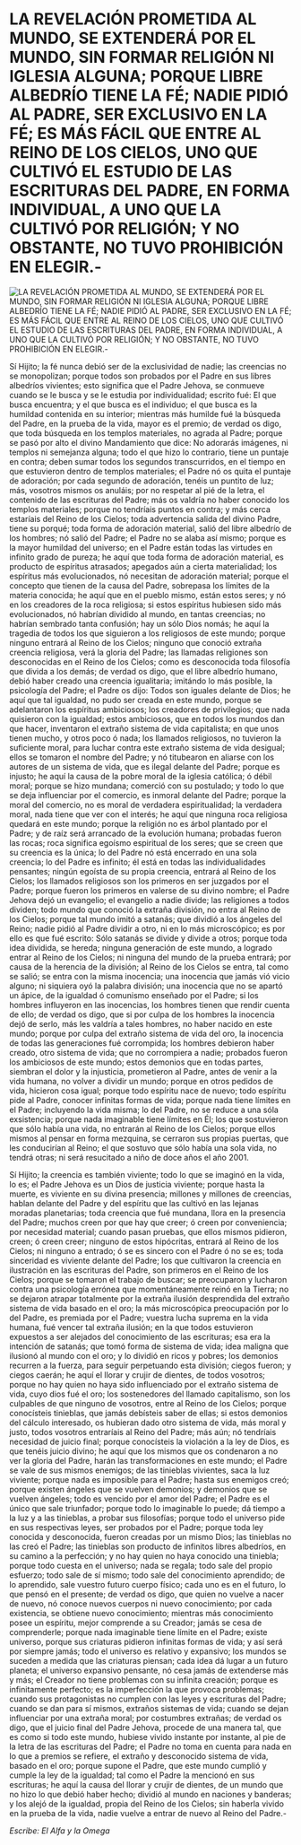# LA REVELACIÓN PROMETIDA AL MUNDO, SE EXTENDERÁ POR EL MUNDO, SIN FORMAR RELIGIÓN NI IGLESIA ALGUNA; PORQUE LIBRE ALBEDRÍO TIENE LA FÉ; NADIE PIDIÓ AL PADRE, SER EXCLUSIVO EN LA FÉ; ES MÁS FÁCIL QUE ENTRE AL REINO DE LOS CIELOS, UNO QUE CULTIVÓ EL ESTUDIO DE LAS ESCRITURAS DEL PADRE, EN FORMA INDIVIDUAL, A UNO QUE LA CULTIVÓ POR RELIGIÓN; Y NO OBSTANTE, NO TUVO PROHIBICIÓN EN ELEGIR.-

![LA REVELACIÓN PROMETIDA AL MUNDO, SE EXTENDERÁ POR EL MUNDO, SIN FORMAR RELIGIÓN NI IGLESIA ALGUNA; PORQUE LIBRE ALBEDRÍO TIENE LA FÉ; NADIE PIDIÓ AL PADRE, SER EXCLUSIVO EN LA FÉ; ES MÁS FÁCIL QUE ENTRE AL REINO DE LOS CIELOS, UNO QUE CULTIVÓ EL ESTUDIO DE LAS ESCRITURAS DEL PADRE, EN FORMA INDIVIDUAL, A UNO QUE LA CULTIVÓ POR RELIGIÓN; Y NO OBSTANTE, NO TUVO PROHIBICIÓN EN ELEGIR.-](http://www.alfayomega.pe/images/rollos/blanco.jpg)

Sí Hijito; la fé nunca debió ser de la exclusividad de nadie; las creencias no se monopolizan; porque todos son probados por el Padre en sus libres albedríos vivientes; esto significa que el Padre Jehova, se conmueve cuando se le busca y se le estudia por individualidad; escrito fué: El que busca encuentra; y el que busca es el individuo; el que busca es la humildad contenida en su interior; mientras más humilde fué la búsqueda del Padre, en la prueba de la vida, mayor es el premio; de verdad os digo, que toda búsqueda en los templos materiales, no agrada al Padre; porque se pasó por alto el divino Mandamiento que dice: No adorarás imágenes, ni templos ni semejanza alguna; todo el que hizo lo contrario, tiene un puntaje en contra; deben sumar todos los segundos transcurridos, en el tiempo en que estuvieron dentro de templos materiales; el Padre nó os quita el puntaje de adoración; por cada segundo de adoración, tenéis un puntito de luz; más, vosotros mismos os anuláis; por no respetar al pié de la letra, el contenido de las escrituras del Padre; más os valdría no haber conocido los templos materiales; porque no tendríais puntos en contra; y más cerca estaríais del Reino de los Cielos; toda advertencia salida del divino Padre, tiene su porqué; toda forma de adoración material, salió del libre albedrío de los hombres; nó salió del Padre; el Padre no se alaba así mismo; porque es la mayor humildad del universo; en el Padre están todas las virtudes en infinito grado de pureza; he aquí que toda forma de adoración material, es producto de espíritus atrasados; apegados aún a cierta materialidad; los espíritus más evolucionados, nó necesitan de adoración material; porque el concepto que tienen de la causa del Padre, sobrepasa los límites de la materia conocida; he aquí que en el pueblo mismo, están estos seres; y nó en los creadores de la roca religiosa; si estos espíritus hubiesen sido más evolucionados, nó habrían dividido al mundo, en tantas creencias; no habrían sembrado tanta confusión; hay un sólo Dios nomás; he aquí la tragedia de todos los que siguieron a los religiosos de este mundo; porque ninguno entrará al Reino de los Cielos; ninguno que conoció extraña creencia religiosa, verá la gloria del Padre; las llamadas religiones son desconocidas en el Reino de los Cielos; como es desconocida toda filosofía que divida a los demás; de verdad os digo, que el libre albedrío humano, debió haber creado una creencia igualitaria; imitándo lo más posible, la psicología del Padre; el Padre os dijo: Todos son iguales delante de Dios; he aquí que tal igualdad, no pudo ser creada en este mundo, porque se adelantaron los espíritus ambiciosos; los creadores de privilegios; que nada quisieron con la igualdad; estos ambiciosos, que en todos los mundos dan que hacer, inventaron el extraño sistema de vida capitalista; en que unos tienen mucho, y otros poco ó nada; los llamados religiosos, no tuvieron la suficiente moral, para luchar contra este extraño sistema de vida desigual; ellos se tomaron el nombre del Padre; y nó titubearon en aliarse con los autores de un sistema de vida, que es ilegal delante del Padre; porque es injusto; he aquí la causa de la pobre moral de la iglesia católica; ó débil moral; porque se hizo mundana; comerció con su postulado; y todo lo que se deja influenciar por el comercio, es inmoral delante del Padre; porque la moral del comercio, no es moral de verdadera espiritualidad; la verdadera moral, nada tiene que ver con el interés; he aquí que ninguna roca religiosa quedará en este mundo; porque la religión no es árbol plantado por el Padre; y de raíz será arrancado de la evolución humana; probadas fueron las rocas; roca significa egoísmo espiritual de los seres; que se creen que su creencia es la única; lo del Padre nó está encerrado en una sola creencia; lo del Padre es infinito; él está en todas las individualidades pensantes; ningún egoísta de su propia creencia, entrará al Reino de los Cielos; los llamados religiosos son los primeros en ser juzgados por el Padre; porque fueron los primeros en valerse de su divino nombre; el Padre Jehova dejó un evangelio; el evangelio a nadie divide; las religiones a todos dividen; todo mundo que conoció la extraña división, no entra al Reino de los Cielos; porque tal mundo imitó a satanás; que dividió a los ángeles del Reino; nadie pidió al Padre dividir a otro, ni en lo más microscópico; es por ello es que fué escrito: Sólo satanás se divide y divide a otros; porque toda idea dividida, se hereda; ninguna generación de este mundo, a logrado entrar al Reino de los Cielos; ni ninguna del mundo de la prueba entrará; por causa de la herencia de la división; al Reino de los Cielos se entra, tal como se salió; se entra con la misma inocencia; una inocencia que jamás vió vicio alguno; ni siquiera oyó la palabra división; una inocencia que no se apartó un ápice, de la igualdad ó comunismo enseñado por el Padre; si los hombres influyeron en las inocencias, los hombres tienen que rendir cuenta de ello; de verdad os digo, que si por culpa de los hombres la inocencia dejó de serlo, más les valdría a tales hombres, no haber nacido en este mundo; porque por culpa del extraño sistema de vida del oro, la inocencia de todas las generaciones fué corrompida; los hombres debieron haber creado, otro sistema de vida; que no corrompiera a nadie; probados fueron los ambiciosos de este mundo; estos demonios que en todas partes, siembran el dolor y la injusticia, prometieron al Padre, antes de venir a la vida humana, no volver a dividir un mundo; porque en otros pedidos de vida, hicieron cosa igual; porque todo espíritu nace de nuevo; todo espíritu pide al Padre, conocer infinitas formas de vida; porque nada tiene límites en el Padre; incluyendo la vida misma; lo del Padre, no se reduce a una sóla exsistencia; porque nada imaginable tiene límites en Él; los que sostuvieron que sólo había una vida, no entrarán al Reino de los Cielos; porque ellos mismos al pensar en forma mezquina, se cerraron sus propias puertas, que les conducirían al Reino; el que sostuvo que sólo había una sola vida, no tendrá otras; ni será resucitado a niño de doce años el año 2001.

Sí Hijito; la creencia es también viviente; todo lo que se imaginó en la vida, lo es; el Padre Jehova es un Dios de justicia viviente; porque hasta la muerte, es viviente en su divina presencia; millones y millones de creencias, hablan delante del Padre y del espíritu que las cultivó en las lejanas moradas planetarias; toda creencia que fué mundana, llora en la presencia del Padre; muchos creen por que hay que creer; ó creen por conveniencia; por necesidad material; cuando pasan pruebas, que ellos mismos pidieron, creen; ó creen creer; ninguno de estos hipócritas, entrará al Reino de los Cielos; ni ninguno a entrado; ó se es sincero con el Padre ó no se es; toda sinceridad es viviente delante del Padre; los que cultivaron la creencia en ilustración en las escrituras del Padre, son primeros en el Reino de los Cielos; porque se tomaron el trabajo de buscar; se preocuparon y lucharon contra una psicología errónea que momentáneamente reinó en la Tierra; no se dejaron atrapar totalmente por la extraña ilusión desprendida del extraño sistema de vida basado en el oro; la más microscópica preocupación por lo del Padre, es premiada por el Padre; vuestra lucha suprema en la vida humana, fué vencer tal extraña ilusión; en la que todos estuvieron expuestos a ser alejados del conocimiento de las escrituras; esa era la intención de satanás; que tomó forma de sistema de vida; idea maligna que ilusionó al mundo con el oro; y lo dividió en ricos y pobres; los demonios recurren a la fuerza, para seguir perpetuando esta división; ciegos fueron; y ciegos caerán; he aquí el llorar y crujir de dientes, de todos vosotros; porque no hay quien no haya sido influenciado por el extraño sistema de vida, cuyo dios fué el oro; los sostenedores del llamado capitalismo, son los culpables de que ninguno de vosotros, entre al Reino de los Cielos; porque conocísteis tinieblas, que jamás debísteis saber de ellas; si estos demonios del cálculo interesado, os hubieran dado otro sistema de vida, más moral y justo, todos vosotros entraríais al Reino del Padre; más aún; nó tendríais necesidad de juicio final; porque conocísteis la violación a la ley de Dios, es que tenéis juicio divino; he aquí que los mismos que os condenaron a no ver la gloria del Padre, harán las transformaciones en este mundo; el Padre se vale de sus mismos enemigos; de las tinieblas vivientes, saca la luz viviente; porque nada es imposible para el Padre; hasta sus enemigos creó; porque existen ángeles que se vuelven demonios; y demonios que se vuelven ángeles; todo es vencido por el amor del Padre; el Padre es el único que sale triunfador; porque todo lo imaginable lo puede; dá tiempo a la luz y a las tinieblas, a probar sus filosofías; porque todo el universo pide en sus respectivas leyes, ser probados por el Padre; porque toda ley conocida y desconocida, fueron creadas por un mismo Dios; las tinieblas no las creó el Padre; las tinieblas son producto de infinitos libres albedríos, en su camino a la perfección; y no hay quien no haya conocido una tiniebla; porque todo cuesta en el universo; nada se regala; todo sale del propio esfuerzo; todo sale de sí mismo; todo sale del conocimiento aprendido; de lo aprendido, sale vuestro futuro cuerpo físico; cada uno es en el futuro, lo que pensó en el presente; de verdad os digo, que quien no vuelve a nacer de nuevo, nó conoce nuevos cuerpos ni nuevo conocimiento; por cada existencia, se obtiene nuevo conocimiento; mientras más conocimiento posee un espíritu, mejor comprende a su Creador; jamás se cesa de comprenderle; porque nada imaginable tiene límite en el Padre; existe universo, porque sus criaturas pidieron infinitas formas de vida; y así será por siempre jamás; todo el universo es relativo y expansivo; los mundos se suceden a medida que las criaturas piensan; cada idea dá lugar a un futuro planeta; el universo expansivo pensante, nó cesa jamás de extenderse más y más; el Creador no tiene problemas con su infinita creación; porque es infinitamente perfecto; es la imperfección la que provoca problemas; cuando sus protagonistas no cumplen con las leyes y escrituras del Padre; cuando se dan para sí mismos, extraños sistemas de vida; cuando se dejan influenciar por una extraña moral; por costumbres extrañas; de verdad os digo, que el juicio final del Padre Jehova, procede de una manera tal, que es como si todo este mundo, hubiese vivido instante por instante, al pie de la letra de las escrituras del Padre; el Padre no toma en cuenta para nada en lo que a premios se refiere, el extraño y desconocido sistema de vida, basado en el oro; porque supone el Padre, que este mundo cumplió y cumple la ley de la igualdad; tal como el Padre la mencionó en sus escrituras; he aquí la causa del llorar y crujir de dientes, de un mundo que no hizo lo que debió haber hecho; dividió al mundo en naciones y banderas; y los alejó de la igualdad, propia del Reino de los Cielos; sin haberla vivido en la prueba de la vida, nadie vuelve a entrar de nuevo al Reino del Padre.-

*Escribe: El Alfa y la Omega*
